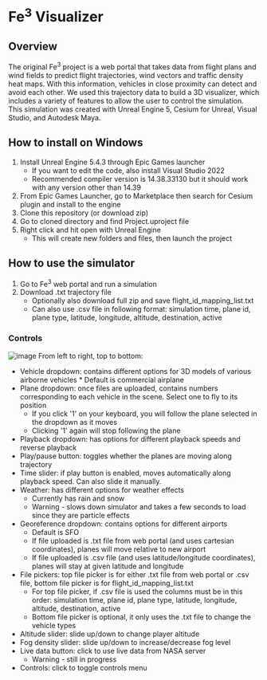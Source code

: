 # Fe<sup>3</sup> Visualizer

## Overview
The original Fe<sup>3</sup> project is a web portal that takes data from flight plans and wind fields to predict flight trajectories, wind vectors and traffic density heat maps. With this information, vehicles in close proximity can detect and avoid each other. We used this trajectory data to build a 3D visualizer, which includes a variety of features to allow the user to control the simulation. This simulation was created with Unreal Engine 5, Cesium for Unreal, Visual Studio, and Autodesk Maya.

## How to install on Windows
1. Install Unreal Engine 5.4.3 through Epic Games launcher
    * If you want to edit the code, also install Visual Studio 2022
    * Recommended compiler version is 14.38.33130 but it should work with any version other than 14.39
2. From Epic Games Launcher, go to Marketplace then search for Cesium plugin and install to the engine
3. Clone this repository (or download zip)
4. Go to cloned directory and find Project.uproject file
5. Right click and hit open with Unreal Engine
    * This will create new folders and files, then launch the project
  
## How to use the simulator
1. Go to Fe<sup>3</sup> web portal and run a simulation
2. Download .txt trajectory file
     * Optionally also download full zip and save flight_id_mapping_list.txt
     * Can also use .csv file in following format: simulation time, plane id, plane type, latitude, longitude, altitude, destination, active
### Controls
![image](https://github.com/user-attachments/assets/c33b3a4c-cc44-41a2-a31e-1367209019fb)
From left to right, top to bottom:
* Vehicle dropdown: contains different options for 3D models of various airborne vehicles
        * Default is commercial airplane
* Plane dropdown: once files are uploaded, contains numbers corresponding to each vehicle in the scene. Select one to fly to its position
    * If you click '1' on your keyboard, you will follow the plane selected in the dropdown as it moves
    * Clicking '1' again will stop following the plane
* Playback dropdown: has options for different playback speeds and reverse playback
* Play/pause button: toggles whether the planes are moving along trajectory
* Time slider: if play button is enabled, moves automatically along playback speed. Can also slide it manually.
* Weather: has different options for weather effects
    * Currently has rain and snow
    * Warning - slows down simulator and takes a few seconds to load since they are particle effects
* Georeference dropdown: contains options for different airports
    * Default is SFO
    * If file uploaded is .txt file from web portal (and uses cartesian coordinates), planes will move relative to new airport
    * If file uploaded is .csv file (and uses latitude/longitude coordinates), planes will stay at given latitude and longitude
* File pickers: top file picker is for either .txt file from web portal or .csv file, bottom file picker is for flight_id_mapping_list.txt
    * For top file picker, if .csv file is used the columns must be in this order: simulation time, plane id, plane type, latitude, longitude, altitude, destination, active
    * Bottom file picker is optional, it only uses the .txt file to change the vehicle types
* Altitude slider: slide up/down to change player altitude
* Fog density slider: slide up/down to increase/decrease fog level
* Live data button: click to use live data from NASA server
    * Warning - still in progress
* Controls: click to toggle controls menu
